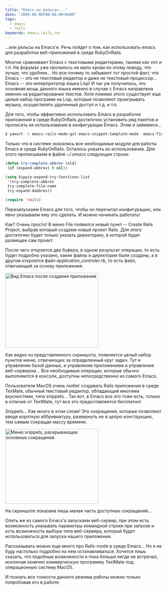 ```yaml
---
title: "Emacs на рельсах..."
date: "2009-08-06T00:00:00+0400"
tags:
  - emacs
  - rails
keywords: emacs,rails,ror
---
```

...или рельсы на Emacs'е. Речь пойдет о том, как использовать emacs для разработки веб-приложений в среде RubyOnRails.

Многие сравнивают Emacs с текстовыми редакторами, такими как vim и т.п. На форумах уже пролилось не мало крови по этому поводу, что лучше, что удобнее... Но все почему то забывают тот простой факт, что Emacs -- это не текстовый редактор и даже не текстовый процессор... Emacs -- это интерпретатор языка Lisp! И так уж получилось, что основная мощь данного языка именно в случае с Emacs направлена именно на редактирование текстов. Хотя помимо этого существует еще целый набор программ на Lisp, которые позволяют проигрывать музыку, осуществлять удаленный доступ и т.д. и т.п.

Для того, чтобы эффективно использовать Emacs в разработке приложений в среде RubyOnRails достаточно установить ряд пакетов и прописать их использование в конфигурации Emacs. Этим и займемся...

```bash
$ yaourt -S emacs-rails-mode-git emacs-snippet-template-mode  emacs-find-recursive  emacs-ruby-mode
```

Только что в системе оказались все необходимые модули для работы Emacs в среде RubyOnRails. Осталось указать их использование. Для этого прописываем в файле <em>~/.emacs</em> следующие строки:

```lisp
(defun try-complete-abbrev (old)
 (if (expand-abbrev) t nil))

(setq hippie-expand-try-functions-list
 '(try-complete-abbrev
 try-complete-file-name
 try-expand-dabbrev))

(require 'rails)
```

Перезапускаем Emacs для того, чтобы он перечитал конфигурацию, или явно указываем ему это сделать. И можно начинать работать!

Как? Очень просто! В меню File появился новый пункт -- Create Rails Project, выбрав который создаем новый проект Rails. Для этого достаточно будет только указать директорию, в которой будет размещен сам проект.

После чего откроется два буфера, в одном результат операции, то есть будет подробно указано, какие файлы и директории были созданы, а в другом откроется файл <em>application_controler.rb</em>, то есть файл, отвечающий за основу приложения.

<a href="https://static.juev.org/2009/08/emacs_ror.png"><img class="aligncenter size-medium wp-image-514" title="emacs_ror" src="https://static.juev.org/2009/08/emacs_ror-300x240.png" alt="Вид Emacs после создания приложения" width="300" height="240" /></a>

Как видно из представленного скриншота, появляется целый набор пунктов меню, отвечающих за определенный круг задач. Тут и управление базой данных, и управление приложением и управление веб-сервером... Все необходимые операции, которые обычно выполняются в консоли, доступны непосредственно из самого Emacs.

Пользователи MacOS очень любят создавать Rails приложения в среде TexMate, обычный текстовый редактор, обладающий многими вкусностями, типа snippets... Так вот, в Emacs все это тоже есть, только в отличие от TextMate, тут все это предоставляется бесплатно!

Snippets... Как много в этом слове! Это сокращения, которые позволяют введя короткую аббревиатуру, развернуть ее в целую конструкцию, тем самым сокращая массу времени.

<a href="https://static.juev.org/2009/08/snippets.png"><img class="aligncenter size-medium wp-image-515" title="snippets" src="https://static.juev.org/2009/08/snippets-300x240.png" alt="Меню snippets, раскрывающее основные сокращения" width="300" height="240" /></a>

На скриншоте показана лишь малая часть доступных сокращений...

Опять же из самого Emacs'a запускаем веб-сервер, при этом есть возможность указывать параметры командной строки при запуске и есть возможность выбора типа веб-сервера, который будет использоваться для запуска нашего приложения.

Рассказывать можно еще много про Rails-mode в среде Emacs... Но я не буду настолько подробно на нем останавливаться. Хочется лишь сказать, что подобные возможности я пока больше нигде не встречал, исключая конечно коммерческую программу TextMate под операционную систему MacOS.

И познать все тонкости данного режима работы можно только попробовав его в работе.
